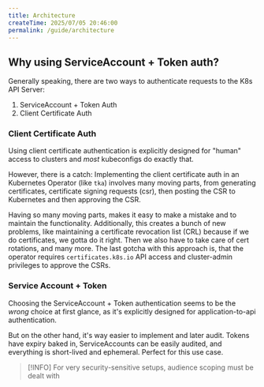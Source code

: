 ```yaml
---
title: Architecture
createTime: 2025/07/05 20:46:00
permalink: /guide/architecture
---
```


## Why using ServiceAccount + Token auth?

Generally speaking, there are two ways to authenticate requests to the K8s API Server:

1. ServiceAccount + Token Auth
2. Client Certificate Auth

### Client Certificate Auth

Using client certificate authentication is explicitly designed for "human" access to clusters and _most_ kubeconfigs do exactly that.

However, there is a catch: Implementing the client certificate auth in an Kubernetes Operator (like `tka`) involves
many moving parts, from generating certificates, certificate signing requests (csr), then posting the CSR to Kubernetes
and then approving the CSR.

Having so many moving parts, makes it easy to make a mistake and to maintain the functionality. Additionally, this creates
a bunch of new problems, like maintaining a certificate revocation list (CRL) because if we do certificates, we gotta do
it right. Then we also have to take care of cert rotations, and many more.
The last gotcha with this approach is, that the operator requires `certificates.k8s.io` API access
and cluster-admin privileges to approve the CSRs.

### Service Account + Token

Choosing the ServiceAccount + Token authentication seems to be the _wrong_ choice at first glance, as it's explicitly designed
for application-to-api authentication.

But on the other hand, it's way easier to implement and later audit. Tokens have expiry baked in, ServiceAccounts can
be easily audited, and everything is short-lived and ephemeral. Perfect for this use case.

> [!INFO]
> For very security-sensitive setups, audience scoping must be dealt with

